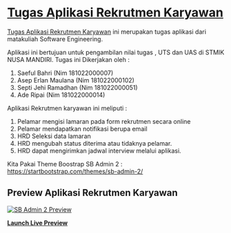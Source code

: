 # [Tugas Aplikasi Rekrutmen Karyawan](http://kitadevelop.com/tugas/)

[Tugas Aplikasi Rekrutmen Karyawan](http://kitadevelop.com/tugas/) ini merupakan tugas aplikasi dari matakuliah Software Engineering.

Aplikasi ini bertujuan untuk pengambilan nilai tugas , UTS dan UAS di STMIK NUSA MANDIRI.
Tugas ini Dikerjakan oleh :

1. Saeful Bahri (Nim 181022000007)
2. Asep Erlan Maulana (Nim 181022000102)
3. Septi Jehi Ramadhan (Nim 181022000051)
4. Ade Ripai (Nim 181022000014)

Aplikasi Rekrutmen karyawan ini meliputi : 
1. Pelamar mengisi lamaran pada form rekrutmen secara online
2. Pelamar mendapatkan notifikasi berupa email
3. HRD Seleksi data lamaran
4. HRD mengubah status diterima atau tidaknya pelamar.
5. HRD dapat mengirimkan jadwal interview melalui aplikasi.

Kita Pakai Theme Boostrap SB Admin 2 : https://startbootstrap.com/themes/sb-admin-2/

## Preview Aplikasi Rekrutmen Karyawan

[![SB Admin 2 Preview](http://kitadevelop.com/tugas/ss_aplikasi.png)](http://kitadevelop.com/tugas/)

**[Launch Live Preview](http://kitadevelop.com/tugas/)**
